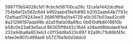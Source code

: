 598775b54028c1d1
9cbcfe56700ca26c
12ca1a1442dcdfed
754b6ef2e562c6d4
b992aabd19e5df85
b2052aab64b7793c
f2afbad174243ee3
268616f9a5fa4729
e0c357b03aa42cd9
8a21296197ada99b
d2a51fafa08a6fbc
0b610dfb8018810b
b58c0e23a83e5acd
86305ff8d42c16d4
a38add8bbdae61ed
232a9dba8a853eb3
c0f13dd9a523c697
82a9fc71b86bf45c
b1ee3e907cd99ae8
b57276a1b0d3ddc0
